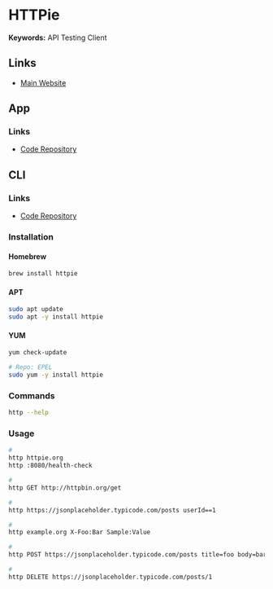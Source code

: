 # HTTPie

**Keywords:** API Testing Client

## Links

- [Main Website](https://httpie.io)

## App

### Links

- [Code Repository](https://github.com/httpie/desktop)

## CLI

### Links

- [Code Repository](https://github.com/httpie/cli)

### Installation

#### Homebrew

```sh
brew install httpie
```

#### APT

```sh
sudo apt update
sudo apt -y install httpie
```

#### YUM

```sh
yum check-update

# Repo: EPEL
sudo yum -y install httpie
```

### Commands

```sh
http --help
```

### Usage

```sh
#
http httpie.org
http :8080/health-check

#
http GET http://httpbin.org/get

#
http https://jsonplaceholder.typicode.com/posts userId==1

#
http example.org X-Foo:Bar Sample:Value

#
http POST https://jsonplaceholder.typicode.com/posts title=foo body=bar userId:=9

#
http DELETE https://jsonplaceholder.typicode.com/posts/1
```
